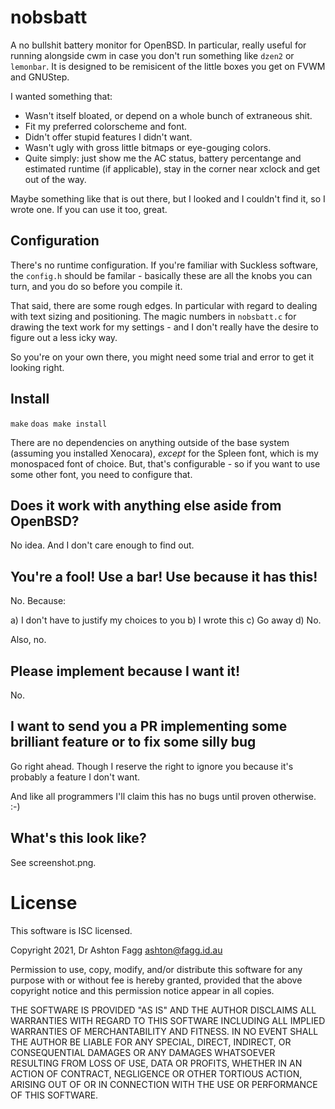 # nobsbatt

A no bullshit battery monitor for OpenBSD. In particular, really
useful for running alongside cwm in case you don't run something like
`dzen2` or `lemonbar`. It is designed to be remisicent of the little
boxes you get on FVWM and GNUStep.

I wanted something that:

- Wasn't itself bloated, or depend on a whole bunch of extraneous shit.
- Fit my preferred colorscheme and font.
- Didn't offer stupid features I didn't want.
- Wasn't ugly with gross little bitmaps or eye-gouging colors.
- Quite simply: just show me the AC status, battery percentange and
estimated runtime (if applicable), stay in the corner near xclock and
get out of the way.

Maybe something like that is out there, but I looked and I couldn't
find it, so I wrote one. If you can use it too, great.

## Configuration

There's no runtime configuration. If you're familiar with Suckless
software, the `config.h` should be familar - basically these are all
the knobs you can turn, and you do so before you compile it.

That said, there are some rough edges. In particular with regard to
dealing with text sizing and positioning. The magic numbers in
`nobsbatt.c` for drawing the text work for my settings - and I don't
really have the desire to figure out a less icky way.

So you're on your own there, you might need some trial and error to
get it looking right.

## Install

`make`
`doas make install`

There are no dependencies on anything outside of the base system
(assuming you installed Xenocara), *except* for the Spleen font, which
is my monospaced font of choice. But, that's configurable - so if you
want to use some other font, you need to configure that.

## Does it work with anything else aside from OpenBSD?

No idea. And I don't care enough to find out.

## You're a fool! Use a bar! Use <insert bloated DE here> because it has this!

No. Because:

a) I don't have to justify my choices to you
b) I wrote this
c) Go away
d) No.

Also, no.

## Please implement <random bloated feature> because I want it!

No.

## I want to send you a PR implementing some brilliant feature or to fix some silly bug

Go right ahead. Though I reserve the right to ignore you because it's
probably a feature I don't want.

And like all programmers I'll claim this has no bugs until proven otherwise. :-)

## What's this look like?

See screenshot.png.

# License

This software is ISC licensed.

Copyright 2021, Dr Ashton Fagg <ashton@fagg.id.au>

Permission to use, copy, modify, and/or distribute this software for
any purpose with or without fee is hereby granted, provided that the
above copyright notice and this permission notice appear in all
copies.

THE SOFTWARE IS PROVIDED "AS IS" AND THE AUTHOR DISCLAIMS ALL
WARRANTIES WITH REGARD TO THIS SOFTWARE INCLUDING ALL IMPLIED
WARRANTIES OF MERCHANTABILITY AND FITNESS. IN NO EVENT SHALL THE
AUTHOR BE LIABLE FOR ANY SPECIAL, DIRECT, INDIRECT, OR CONSEQUENTIAL
DAMAGES OR ANY DAMAGES WHATSOEVER RESULTING FROM LOSS OF USE, DATA OR
PROFITS, WHETHER IN AN ACTION OF CONTRACT, NEGLIGENCE OR OTHER
TORTIOUS ACTION, ARISING OUT OF OR IN CONNECTION WITH THE USE OR
PERFORMANCE OF THIS SOFTWARE.
